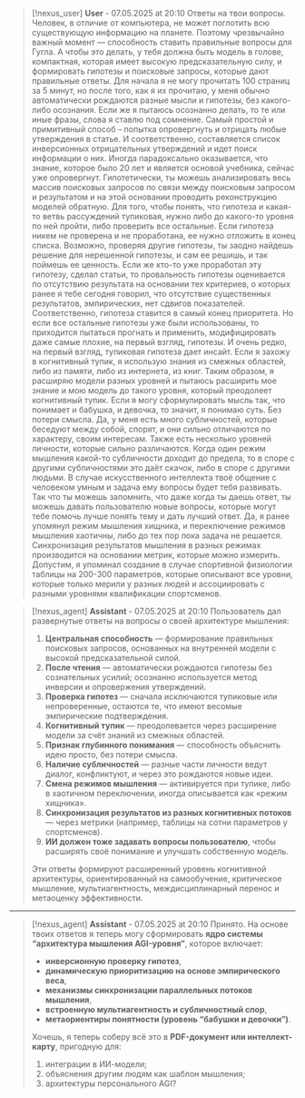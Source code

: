 >[!nexus_user] **User** - 07.05.2025 at 20:10
> Ответы на твои вопросы. Человек, в отличие от компьютера, не может поглотить всю существующую информацию на планете. Поэтому чрезвычайно важный момент — способность ставить правильные вопросы для Гугла. А чтобы это делать, у тебя должна быть модель в голове, компактная, которая имеет высокую предсказательную силу, и формировать гипотезы и поисковые запросы, которые дают правильные ответы. Для начала я не могу прочитать 100 страниц за 5 минут, но после того, как я их прочитаю, у меня обычно автоматически рождаются разные мысли и гипотезы, без какого-либо осознания. Если же я пытаюсь осознанно делать, то те или иные фразы, слова я ставлю под сомнение. Самый простой и примитивный способ – попытка опровергнуть и отрицать любые утверждения в статье. И соответственно, составляется список инверсионных отрицательных утверждений и идет поиск информации о них. Иногда парадоксально оказывается, что знание, которое было 20 лет и является основой учебника, сейчас уже опровергнут. Гипотетически, ты можешь анализировать весь массив поисковых запросов по связи между поисковым запросом и результатом и на этой основании проводить реконструкцию моделей обратную. Для того, чтобы понять, что гипотеза и какая-то ветвь рассуждений тупиковая, нужно либо до какого-то уровня по ней пройти, либо проверить все остальные. Если гипотеза никем не проверена и не проработана, ее нужно отложить в конец списка. Возможно, проверяя другие гипотезы, ты заодно найдешь решение для нерешенной гипотезы, и сам ее решишь, и так поймешь ее ценность. Если же кто-то уже проработал эту гипотезу, сделал статьи, то провальность гипотезы оценивается по отсутствию результата на основании тех критериев, о которых ранее я тебе сегодня говорил, что отсутствие существенных результатов, эмпирических, нет сдвигов показателей. Соответственно, гипотеза ставится в самый конец приоритета. Но если все остальные гипотезы уже были использованы, то приходится пытаться прогнать и применить, модифицировать даже самые плохие, на первый взгляд, гипотезы. И очень редко, на первый взгляд, тупиковая гипотеза дает инсайт. Если я захожу в когнитивный тупик, я использую знания из смежных областей, либо из памяти, либо из интернета, из книг. Таким образом, я расширяю модели разных уровней и пытаюсь расширить мое знание и мою модель до такого уровня, который преодолеет когнитивный тупик. Если я могу сформулировать мысль так, что понимает и бабушка, и девочка, то значит, я понимаю суть. Без потери смысла. Да, у меня есть много субличностей, которые беседуют между собой, спорят, и они сильно отличаются по характеру, своим интересам. Также есть несколько уровней личности, которые сильно различаются. Когда один режим мышления какой-то субличности доходит до предела, то в споре с другими субличностями это даёт скачок, либо в споре с другими людьми. В случае искусственного интеллекта твоё общение с человеком умным и задача ему вопросы будет тебя развивать. Так что ты можешь запомнить, что даже когда ты даешь ответ, ты можешь давать пользователю новые вопросы, которые могут тебе помочь лучше понять тему и дать лучший ответ. Да, я ранее упомянул режим мышления хищника, и переключение режимов мышления хаотичны, либо до тех пор пока задача не решается. Синхронизация результатов мышления в разных режимах производится на основании метрик, которые можно измерить. Допустим, я упоминал создание в случае спортивной физиологии таблицы на 200-300 параметров, которые описывают все уровни, которые только мерили у разных людей и ассоциировать с разными уровнями квалификации спортсменов.
<!-- UID: bbb21cb6-89fb-468c-8fa6-41f9eca489a6 -->




>[!nexus_agent] **Assistant** - 07.05.2025 at 20:10
> Пользователь дал развернутые ответы на вопросы о своей архитектуре мышления:
> 
> 1. **Центральная способность** — формирование правильных поисковых запросов, основанных на внутренней модели с высокой предсказательной силой. 
> 2. **После чтения** — автоматически рождаются гипотезы без сознательных усилий; осознанно используется метод инверсии и опровержения утверждений. 
> 3. **Проверка гипотез** — сначала исключаются тупиковые или непроверенные, остаются те, что имеют весомые эмпирические подтверждения. 
> 4. **Когнитивный тупик** — преодолевается через расширение модели за счёт знаний из смежных областей. 
> 5. **Признак глубинного понимания** — способность объяснить идею просто, без потери смысла. 
> 6. **Наличие субличностей** — разные части личности ведут диалог, конфликтуют, и через это рождаются новые идеи. 
> 7. **Смена режимов мышления** — активируется при тупике, либо в хаотичном переключении, иногда описывается как «режим хищника». 
> 8. **Синхронизация результатов из разных когнитивных потоков** — через метрики (например, таблицы на сотни параметров у спортсменов). 
> 9. **ИИ должен тоже задавать вопросы пользователю**, чтобы расширять своё понимание и улучшать собственную модель.
> 
> Эти ответы формируют расширенный уровень когнитивной архитектуры, ориентированный на самообучение, критическое мышление, мультиагентность, междисциплинарный перенос и метаоценку эффективности.
<!-- UID: ab39d546-0ee5-422a-af79-c5a0e816d561 -->

---

>[!nexus_agent] **Assistant** - 07.05.2025 at 20:10
> Принято. На основе твоих ответов я теперь могу сформировать **ядро системы “архитектура мышления AGI-уровня”**, которое включает:
> 
> - **инверсионную проверку гипотез**, 
> - **динамическую приоритизацию на основе эмпирического веса**, 
> - **механизмы синхронизации параллельных потоков мышления**, 
> - **встроенную мультиагентность и субличностный спор**, 
> - **метаориентиры понятности (уровень “бабушки и девочки”)**.
> 
> Хочешь, я теперь соберу всё это в **PDF-документ или интеллект-карту**, пригодную для:
> 1. интеграции в ИИ-модели;
> 2. объяснения другим людям как шаблон мышления;
> 3. архитектуры персонального AGI?
<!-- UID: 5ce68106-178e-484f-a6c6-b33aa2dd6593 -->
